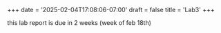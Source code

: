 +++
date = '2025-02-04T17:08:06-07:00'
draft = false
title = 'Lab3'
+++

this lab report is due in 2 weeks (week of feb 18th)


